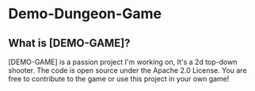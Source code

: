 # Demo-Dungeon-Game
## What is [DEMO-GAME]?
[DEMO-GAME] is a passion project I'm working on, It's a 2d top-down shooter.
The code is open source under the Apache 2.0 License. You are free to contribute to the game or use this project in your own game!
